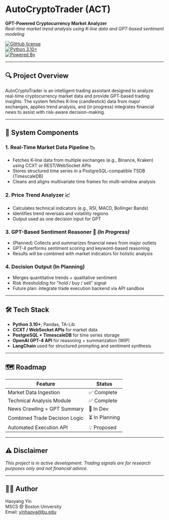 # AutoCryptoTrader (ACT)
**GPT-Powered Cryptocurrency Market Analyzer**  
*Real-time market trend analysis using K-line data and GPT-based sentiment modeling*  

[![GitHub license](https://img.shields.io/badge/Stage-Active--Dev-blueviolet)]()  
[![Python 3.10+](https://img.shields.io/badge/Python-3.10%2B-3776AB)](https://www.python.org/)  
[![Powered By](https://img.shields.io/badge/LLM-GPT4o-FF6C37)](https://platform.openai.com/docs)  

---

## 🔍 Project Overview

AutoCryptoTrader is an intelligent trading assistant designed to analyze real-time cryptocurrency market data and provide GPT-based trading insights. The system fetches K-line (candlestick) data from major exchanges, applies trend analysis, and (in progress) integrates financial news to assist with risk-aware decision-making.

---

## 🧩 System Components

### 1. Real-Time Market Data Pipeline 📉  
- Fetches K-line data from multiple exchanges (e.g., Binance, Kraken) using CCXT or REST/WebSocket APIs  
- Stores structured time series in a PostgreSQL-compatible TSDB (TimescaleDB)  
- Cleans and aligns multivariate time frames for multi-window analysis  

### 2. Price Trend Analyzer 📈  
- Calculates technical indicators (e.g., RSI, MACD, Bollinger Bands)  
- Identifies trend reversals and volatility regions  
- Output used as one decision input for GPT  

### 3. GPT-Based Sentiment Reasoner 🧠 *(In Progress)*  
- (Planned) Collects and summarizes financial news from major outlets  
- GPT-4 performs sentiment scoring and keyword-based reasoning  
- Results will be combined with market indicators for holistic analysis  

### 4. Decision Output (In Planning)  
- Merges quantitative trends + qualitative sentiment  
- Risk thresholding for "hold / buy / sell" signal  
- Future plan: integrate trade execution backend via API sandbox

---

## 🛠 Tech Stack

- **Python 3.10+**, Pandas, TA-Lib  
- **CCXT / WebSocket APIs** for market data  
- **PostgreSQL + TimescaleDB** for time series storage  
- **OpenAI GPT-4 API** for reasoning + summarization (WIP)  
- **LangChain** used for structured prompting and sentiment synthesis  

---

## 🗺️ Roadmap

| Feature                         | Status       |
|---------------------------------|--------------|
| Market Data Ingestion           | ✅ Complete  |
| Technical Analysis Module       | ✅ Complete  |
| News Crawling + GPT Summary     | 🔄 In Dev    |
| Combined Trade Decision Logic   | ⏳ In Planning |
| Automated Execution API         | 💡 Proposed  |

---

## ⚠️ Disclaimer

*This project is in active development. Trading signals are for research purposes only and not financial advice.*

---

## 👨‍💻 Author

Haoyang Yin  
MSCS @ Boston University  
Email: yinhaoya@bu.edu  
